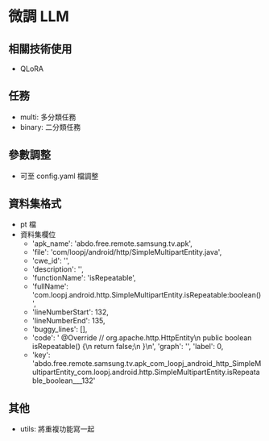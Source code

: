 # 微調 LLM
## 相關技術使用
- QLoRA
## 任務
- multi: 多分類任務
- binary: 二分類任務
## 參數調整
- 可至 config.yaml 檔調整
## 資料集格式
- pt 檔
- 資料集欄位 
    - 'apk_name': 'abdo.free.remote.samsung.tv.apk', 
    - 'file': 'com/loopj/android/http/SimpleMultipartEntity.java', 
    - 'cwe_id': '', 
    - 'description': '', 
    - 'functionName': 'isRepeatable', 
    - 'fullName': 'com.loopj.android.http.SimpleMultipartEntity.isRepeatable:boolean()', 
    - 'lineNumberStart': 132, 
    - 'lineNumberEnd': 135, 
    - 'buggy_lines': [], 
    - 'code': '    @Override // org.apache.http.HttpEntity\n    public boolean isRepeatable() {\n        return false;\n    }\n', 'graph': '', 'label': 0, 
    - 'key': 'abdo.free.remote.samsung.tv.apk_com_loopj_android_http_SimpleMultipartEntity_com.loopj.android.http.SimpleMultipartEntity.isRepeatable_boolean___132'
## 其他
- utils: 將重複功能寫一起